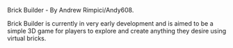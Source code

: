 Brick Builder - By Andrew Rimpici/Andy608.

Brick Builder is currently in very early development and is aimed to be a simple 3D game for players to explore and create anything they desire using virtual bricks.